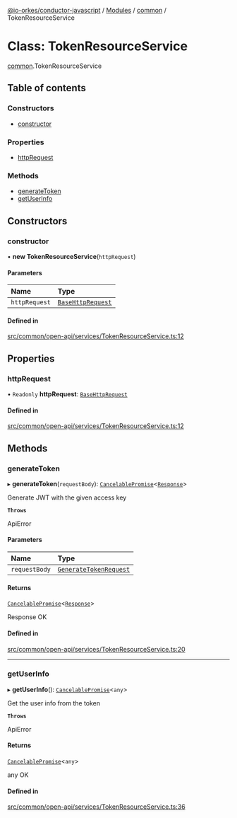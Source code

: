[@io-orkes/conductor-javascript](../README.md) / [Modules](../modules.md) / [common](../modules/common.md) / TokenResourceService

# Class: TokenResourceService

[common](../modules/common.md).TokenResourceService

## Table of contents

### Constructors

- [constructor](common.TokenResourceService.md#constructor)

### Properties

- [httpRequest](common.TokenResourceService.md#httprequest)

### Methods

- [generateToken](common.TokenResourceService.md#generatetoken)
- [getUserInfo](common.TokenResourceService.md#getuserinfo)

## Constructors

### constructor

• **new TokenResourceService**(`httpRequest`)

#### Parameters

| Name | Type |
| :------ | :------ |
| `httpRequest` | [`BaseHttpRequest`](common.BaseHttpRequest.md) |

#### Defined in

[src/common/open-api/services/TokenResourceService.ts:12](https://github.com/conductor-sdk/conductor-javascript/blob/dbd8275/src/common/open-api/services/TokenResourceService.ts#L12)

## Properties

### httpRequest

• `Readonly` **httpRequest**: [`BaseHttpRequest`](common.BaseHttpRequest.md)

#### Defined in

[src/common/open-api/services/TokenResourceService.ts:12](https://github.com/conductor-sdk/conductor-javascript/blob/dbd8275/src/common/open-api/services/TokenResourceService.ts#L12)

## Methods

### generateToken

▸ **generateToken**(`requestBody`): [`CancelablePromise`](common.CancelablePromise.md)<[`Response`](../modules/common.md#response)\>

Generate JWT with the given access key

**`Throws`**

ApiError

#### Parameters

| Name | Type |
| :------ | :------ |
| `requestBody` | [`GenerateTokenRequest`](../modules/common.md#generatetokenrequest) |

#### Returns

[`CancelablePromise`](common.CancelablePromise.md)<[`Response`](../modules/common.md#response)\>

Response OK

#### Defined in

[src/common/open-api/services/TokenResourceService.ts:20](https://github.com/conductor-sdk/conductor-javascript/blob/dbd8275/src/common/open-api/services/TokenResourceService.ts#L20)

___

### getUserInfo

▸ **getUserInfo**(): [`CancelablePromise`](common.CancelablePromise.md)<`any`\>

Get the user info from the token

**`Throws`**

ApiError

#### Returns

[`CancelablePromise`](common.CancelablePromise.md)<`any`\>

any OK

#### Defined in

[src/common/open-api/services/TokenResourceService.ts:36](https://github.com/conductor-sdk/conductor-javascript/blob/dbd8275/src/common/open-api/services/TokenResourceService.ts#L36)
